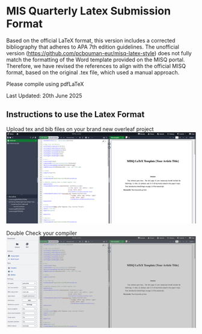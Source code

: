 # MIS Quarterly Latex Submission Format
Based on the official LaTeX format, this version includes a corrected bibliography that adheres to APA 7th edition guidelines. The unofficial version (https://github.com/pcbouman-eur/misq-latex-style) does not fully match the formatting of the Word template provided on the MISQ portal. Therefore, we have revised the references to align with the official MISQ format, based on the original .tex file, which used a manual approach.

Please compile using pdfLaTeX

Last Updated: 20th June 2025

## Instructions to use the Latex Format
Upload tex and bib files on your brand new overleaf project 
<img width="828" alt="Architecture" src="./images/Setup2.png" />

Double Check your compiler
<img width="828" alt="Architecture" src="./images/Setup.png" />

